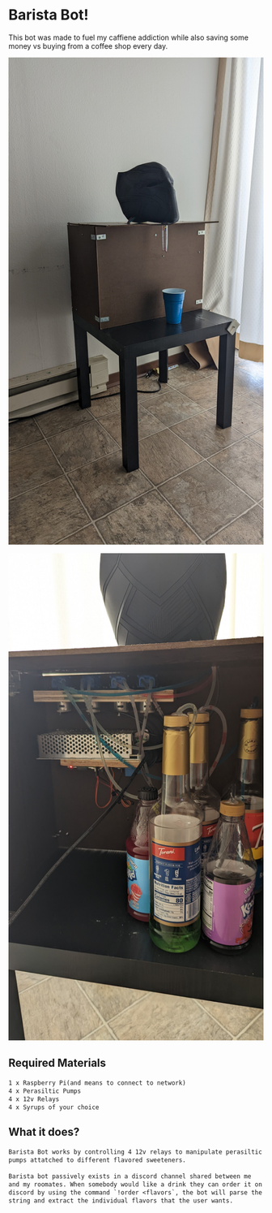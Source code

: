 # Barista Bot!

This bot was made to fuel my caffiene addiction while also saving some money vs buying from a coffee shop every day.

<p align="center">
<img width = "540" height = "960" src = "/pictures/machineFront.jpg">
</p>

<p align="center">
<img width = "540" height = "960" src = "/pictures/machineInternal.jpg">
</p>

## Required Materials

	1 x Raspberry Pi(and means to connect to network)
	4 x Perasiltic Pumps
	4 x 12v Relays
	4 x Syrups of your choice

## What it does?

	Barista Bot works by controlling 4 12v relays to manipulate perasiltic pumps attatched to different flavored sweeteners. 
	
	Barista bot passively exists in a discord channel shared between me and my roomates. When somebody would like a drink they can order it on discord by using the command `!order <flavors`, the bot will parse the string and extract the individual flavors that the user wants.
	

